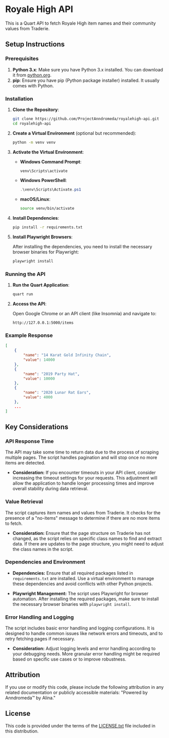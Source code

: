 # Royale High API

This is a Quart API to fetch Royale High item names and their community values from Traderie.

## Setup Instructions

### Prerequisites

1. **Python 3.x**: Make sure you have Python 3.x installed. You can download it from [python.org](https://www.python.org/).
2. **pip**: Ensure you have pip (Python package installer) installed. It usually comes with Python.

### Installation

1. **Clone the Repository**:

    ```bash
    git clone https://github.com/ProjectAnndromeda/royalehigh-api.git
    cd royalehigh-api
    ```

2. **Create a Virtual Environment** (optional but recommended):

    ```bash
    python -m venv venv
    ```

3. **Activate the Virtual Environment**:

    - **Windows Command Prompt**:

        ```bash
        venv\Scripts\activate
        ```

    - **Windows PowerShell**:

        ```powershell
        .\venv\Scripts\Activate.ps1
        ```

    - **macOS/Linux**:

        ```bash
        source venv/bin/activate
        ```

4. **Install Dependencies**:

    ```bash
    pip install -r requirements.txt
    ```

5. **Install Playwright Browsers**:

    After installing the dependencies, you need to install the necessary browser binaries for Playwright:

    ```bash
    playwright install
    ```

### Running the API

1. **Run the Quart Application**:

    ```bash
    quart run
    ```

2. **Access the API**:

    Open Google Chrome or an API client (like Insomnia) and navigate to:

    ```
    http://127.0.0.1:5000/items
    ```

### Example Response

```json
[
    {
        "name": "14 Karat Gold Infinity Chain",
        "value": 14000
    },
    {
        "name": "2019 Party Hat",
        "value": 10000
    },
    {
        "name": "2020 Lunar Rat Ears",
        "value": 4000
    },
    ...
]
```

## Key Considerations

### **API Response Time**

The API may take some time to return data due to the process of scraping multiple pages. The script handles pagination and will stop once no more items are detected.

- **Consideration:** If you encounter timeouts in your API client, consider increasing the timeout settings for your requests. This adjustment will allow the application to handle longer processing times and improve overall stability during data retrieval.

### **Value Retrieval**

The script captures item names and values from Traderie. It checks for the presence of a "no-items" message to determine if there are no more items to fetch. 

- **Consideration:** Ensure that the page structure on Traderie has not changed, as the script relies on specific class names to find and extract data. If there are updates to the page structure, you might need to adjust the class names in the script.

### **Dependencies and Environment**

- **Dependencies:** Ensure that all required packages listed in `requirements.txt` are installed. Use a virtual environment to manage these dependencies and avoid conflicts with other Python projects.

- **Playwright Management:** The script uses Playwright for browser automation. After installing the required packages, make sure to install the necessary browser binaries with `playwright install`.

### **Error Handling and Logging**

The script includes basic error handling and logging configurations. It is designed to handle common issues like network errors and timeouts, and to retry fetching pages if necessary.

- **Consideration:** Adjust logging levels and error handling according to your debugging needs. More granular error handling might be required based on specific use cases or to improve robustness.

## Attribution

If you use or modify this code, please include the following attribution in any related documentation or publicly accessible materials: "Powered by Anndromeda™ by Alina."

## License

This code is provided under the terms of the [LICENSE.txt](LICENSE.txt) file included in this distribution.
